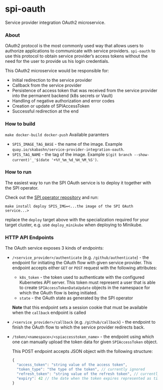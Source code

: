 # spi-oauth
Service provider integration OAuth2 microservice.

### About

OAuth2 protocol is the most commonly used way that allows users to authorize applications to communicate with service providers.
`spi-oauth` to use this protocol to obtain service provider’s access tokens without the need for the user to provide us his login credentials.


This OAuth2 microservice would be responsible for:
 - Initial redirection to the service provider
 - Callback from the service provider
 - Persistence of access token that was received from  the service provider into the permanent backend (k8s secrets or Vault)
 - Handling of negative authorization and error codes
 - Creation or update of SPIAccessToken
 - Successful redirection at the end

### How to build
 `make docker-build docker-push`
  Available paramters
  - `SPIS_IMAGE_TAG_BASE` - the name of the image. Example `quay.io/skabashn/service-provider-integration-oauth`.
  - `SPIS_TAG_NAME` - the tag of the image. Example `$(git branch --show-current)'_'$(date '+%Y_%m_%d_%H_%M_%S')`.
### How to run
The easiest way to run the SPI OAuth service is to deploy it together with the SPI
operator.

Check out the [SPI operator repository](https://github.com/redhat-appstudio/service-provider-integration-operator)
and run:
```
make install deploy SPIS_IMG=<...the image of the SPI OAuth service...>
```

replace the `deploy` target above with the specialization required for your target
cluster, e.g. use `deploy_minikube` when deploying to Minikube.

### HTTP API Endpoints

The OAuth service exposes 3 kinds of endpoints:

* `/<service_provider>/authenticate` (e.g. `/github/authenticate`) - the endpoint for initiating the OAuth flow with
  given service provider. This endpoint accepts either `GET` or `POST` request with the following attributes:
  * `k8s_token` - the token used to authenticate with the configured Kubernetes API server. This token
    must represent a user that is able to create `SPIAccessTokenDataUpdate` objects in the namespace for which
    the OAuth flow is being initiated.
  * `state` - the OAuth state as generated by the SPI operator
  
  **Note** that this endpoint sets a session cookie that must be available when the `callback` endpoint is called 
* `/<service_provider>/callback` (e.g. `/github/callback`) - the endpoint to finish the OAuth flow to which
  the service provider redirects back.
* `/token/<namespace>/<spiaccesstoken_name>` - the endpoint using which one can manually upload the token data for given
  `SPIAccessToken` object.
  
  This POST endpoint accepts JSON object with the following structure:
  ```javascript
  {
    "access_token": "string value of the access token",
    "token_type": "the type of the token", // currently ignored
    "refresh_token": "string value of the refresh token", // currently ignored
    "expiry": 42 // the date when the token expires represented as timestamp, currently ignored 
  }
  ```